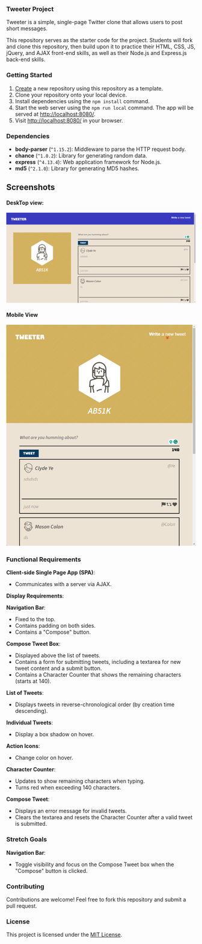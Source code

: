 ### Tweeter Project

Tweeter is a simple, single-page Twitter clone that allows users to post short messages.

This repository serves as the starter code for the project. Students will fork and clone this repository, then build upon it to practice their HTML, CSS, JS, jQuery, and AJAX front-end skills, as well as their Node.js and Express.js back-end skills.

### Getting Started

1. [Create](https://docs.github.com/en/repositories/creating-and-managing-repositories/creating-a-repository-from-a-template) a new repository using this repository as a template.
2. Clone your repository onto your local device.
3. Install dependencies using the `npm install` command.
4. Start the web server using the `npm run local` command. The app will be served at <http://localhost:8080/>.
5. Visit <http://localhost:8080/> in your browser.

### Dependencies

- **body-parser** (`^1.15.2`): Middleware to parse the HTTP request body.
- **chance** (`^1.0.2`): Library for generating random data.
- **express** (`^4.13.4`): Web application framework for Node.js.
- **md5** (`^2.1.0`): Library for generating MD5 hashes.

## Screenshots
#### DeskTop view:
![Screeshot of desktop view](docs/tweet-desktop.png)

#### Mobile View
![Screeshot of mobile view](docs/tweet-mobile.png)

### Functional Requirements

**Client-side Single Page App (SPA)**:

- Communicates with a server via AJAX.

**Display Requirements**:

**Navigation Bar**:

- Fixed to the top.
- Contains padding on both sides.
- Contains a "Compose" button.

**Compose Tweet Box**:

- Displayed above the list of tweets.
- Contains a form for submitting tweets, including a textarea for new tweet content and a submit button.
- Contains a Character Counter that shows the remaining characters (starts at 140).

**List of Tweets**:

- Displays tweets in reverse-chronological order (by creation time descending).

**Individual Tweets**:

- Display a box shadow on hover.

**Action Icons**:

- Change color on hover.

**Character Counter**:

- Updates to show remaining characters when typing.
- Turns red when exceeding 140 characters.

**Compose Tweet**:

- Displays an error message for invalid tweets.
- Clears the textarea and resets the Character Counter after a valid tweet is submitted.

### Stretch Goals

**Navigation Bar**:

- Toggle visibility and focus on the Compose Tweet box when the "Compose" button is clicked.

### Contributing

Contributions are welcome! Feel free to fork this repository and submit a pull request.

### License

This project is licensed under the [MIT License](LICENSE).
